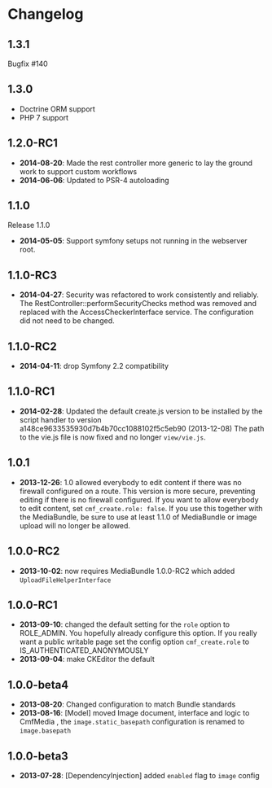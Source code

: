 Changelog
=========
1.3.1
-----
Bugfix #140

1.3.0
-----

* Doctrine ORM support
* PHP 7 support

1.2.0-RC1
---------

* **2014-08-20**: Made the rest controller more generic to lay the ground work to support custom workflows
* **2014-06-06**: Updated to PSR-4 autoloading

1.1.0
-----

Release 1.1.0

* **2014-05-05**: Support symfony setups not running in the webserver root.

1.1.0-RC3
---------

* **2014-04-27**: Security was refactored to work consistently and reliably.
  The RestController::performSecurityChecks method was removed and replaced
  with the AccessCheckerInterface service. The configuration did not need to
  be changed.

1.1.0-RC2
---------

* **2014-04-11**: drop Symfony 2.2 compatibility

1.1.0-RC1
---------

* **2014-02-28**: Updated the default create.js version to be installed by the
  script handler to version a148ce9633535930d7b4b70cc1088102f5c5eb90 (2013-12-08)
  The path to the vie.js file is now fixed and no longer `view/vie.js`.

1.0.1
-----

* **2013-12-26**: 1.0 allowed everybody to edit content if there was no
  firewall configured on a route. This version is more secure, preventing
  editing if there is no firewall configured. If you want to allow everybody
  to edit content, set `cmf_create.role: false`.
  If you use this together with the MediaBundle, be sure to use at least 1.1.0
  of MediaBundle or image upload will no longer be allowed.

1.0.0-RC2
---------

* **2013-10-02**: now requires MediaBundle 1.0.0-RC2 which added `UploadFileHelperInterface`

1.0.0-RC1
---------

* **2013-09-10**: changed the default setting for the `role` option to ROLE_ADMIN.
  You hopefully already configure this option. If you really want a public
  writable page set the config option `cmf_create.role` to IS_AUTHENTICATED_ANONYMOUSLY
* **2013-09-04**: make CKEditor the default

1.0.0-beta4
-----------

* **2013-08-20**: Changed configuration to match Bundle standards
* **2013-08-16**: [Model] moved Image document, interface and logic to CmfMedia
  , the `image.static_basepath` configuration is renamed to `image.basepath`

1.0.0-beta3
-----------

* **2013-07-28**: [DependencyInjection] added `enabled` flag to `image` config
